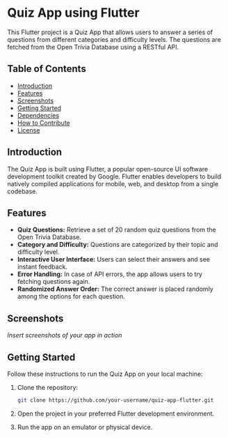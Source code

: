 # Quiz App using Flutter

This Flutter project is a Quiz App that allows users to answer a series of questions from different categories and difficulty levels. The questions are fetched from the Open Trivia Database using a RESTful API.

## Table of Contents
- [Introduction](#introduction)
- [Features](#features)
- [Screenshots](#screenshots)
- [Getting Started](#getting-started)
- [Dependencies](#dependencies)
- [How to Contribute](#how-to-contribute)
- [License](#license)

## Introduction

The Quiz App is built using Flutter, a popular open-source UI software development toolkit created by Google. Flutter enables developers to build natively compiled applications for mobile, web, and desktop from a single codebase.

## Features

- **Quiz Questions:** Retrieve a set of 20 random quiz questions from the Open Trivia Database.
- **Category and Difficulty:** Questions are categorized by their topic and difficulty level.
- **Interactive User Interface:** Users can select their answers and see instant feedback.
- **Error Handling:** In case of API errors, the app allows users to try fetching questions again.
- **Randomized Answer Order:** The correct answer is placed randomly among the options for each question.

## Screenshots

_Insert screenshots of your app in action_

## Getting Started

Follow these instructions to run the Quiz App on your local machine:

1. Clone the repository:

    ```bash
    git clone https://github.com/your-username/quiz-app-flutter.git
    ```

2. Open the project in your preferred Flutter development environment.

3. Run the app on an emulator or physical device.
